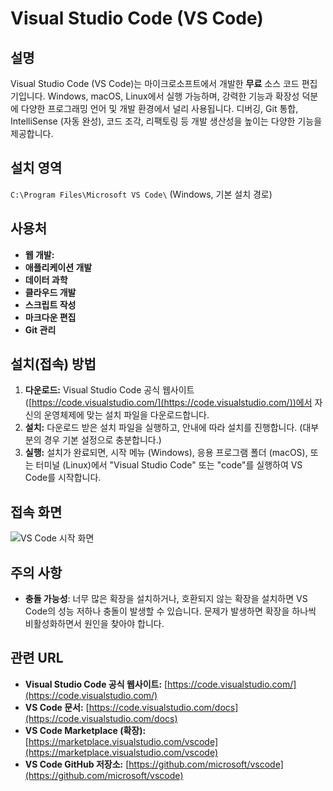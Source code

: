 # Visual Studio Code (VS Code)

## 설명

Visual Studio Code (VS Code)는 마이크로소프트에서 개발한 **무료** 소스 코드 편집기입니다.  Windows, macOS, Linux에서 실행 가능하며,  강력한 기능과 확장성 덕분에 다양한 프로그래밍 언어 및 개발 환경에서 널리 사용됩니다.  디버깅, Git 통합, IntelliSense (자동 완성), 코드 조각, 리팩토링 등 개발 생산성을 높이는 다양한 기능을 제공합니다.

## 설치 영역

`C:\Program Files\Microsoft VS Code\` (Windows, 기본 설치 경로)

## 사용처

- **웹 개발:** 
- **애플리케이션 개발**  
- **데이터 과학** 
- **클라우드 개발**  
- **스크립트 작성**  
- **마크다운 편집**  
- **Git 관리**

## 설치(접속) 방법

1. **다운로드:**  Visual Studio Code 공식 웹사이트 ([https://code.visualstudio.com/](https://code.visualstudio.com/))에서 자신의 운영체제에 맞는 설치 파일을 다운로드합니다.
2. **설치:** 다운로드 받은 설치 파일을 실행하고, 안내에 따라 설치를 진행합니다.  (대부분의 경우 기본 설정으로 충분합니다.)
3. **실행:** 설치가 완료되면,  시작 메뉴 (Windows),  응용 프로그램 폴더 (macOS), 또는 터미널 (Linux)에서  "Visual Studio Code" 또는 "code"를 실행하여  VS Code를 시작합니다.

## 접속 화면
![VS Code 시작 화면](vscode_welcome.png)


## 주의 사항
- **충돌 가능성**: 너무 많은 확장을 설치하거나, 호환되지 않는 확장을 설치하면 VS Code의 성능 저하나 충돌이 발생할 수 있습니다.  문제가 발생하면 확장을 하나씩 비활성화하면서 원인을 찾아야 합니다.

## 관련 URL

- **Visual Studio Code 공식 웹사이트:** [https://code.visualstudio.com/](https://code.visualstudio.com/)
- **VS Code 문서:** [https://code.visualstudio.com/docs](https://code.visualstudio.com/docs)
- **VS Code Marketplace (확장):** [https://marketplace.visualstudio.com/vscode](https://marketplace.visualstudio.com/vscode)
- **VS Code GitHub 저장소:** [https://github.com/microsoft/vscode](https://github.com/microsoft/vscode)
